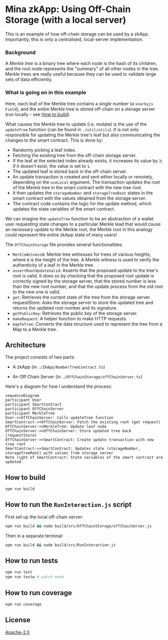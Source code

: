# Mina zkApp: Using Off-Chain Storage (with a local server)

This is an example of how off-chain storage can be used by a zkApp. Importantly, this is only a centralised, local-server implementation.

### Background
A *Merkle tree* is a binary tree where each node is the hash of its children, and the root node represents the "summary" of all other nodes in the tree. Merkle trees are really useful because they can be used to validate large sets of data efficiently. 

### What is going on in this example
Here, each leaf of the Merkle tree contains a single number (a `snarkyjs` `Field`), and the entire Merkle tree is stored off-chain on a storage server (run locally - see [How to build](#how-to-build)).

What causes the Merkle tree to update (i.e. mutate) is the use of the `updateTree` function (can be found in `./util/utils`). It is not only responsible for updating the Merkle tree's leaf but also communicating the changes to the smart contract. This is done by:

- Randomly picking a leaf index.
- Fetching the existing tree from the off-chain storage server.
- If the leaf at the selected index already exists, it increases its value by `3`; if it doesn't exist, the value is set to `1`.
- The updated leaf is stored back in the off-chain server.
- An update transaction is created and sent either locally or remotely, depending on the `useLocal` argument. The transaction updates the root of the Merkle tree in the smart contract with the new tree root.
- It then updates the `storageNumber` and `storageTreeRoot` states in the smart contract with the values obtained from the storage server.
- The contract code contains the logic for the update method, which updates the state variables of the smart contract.

We can imagine the `updateTree` function to be an abstraction of a wallet user requesting state changes to a particular Merkle lead that would cause an necessary update to the Merkle root, the Merkle root in this analogy could represent the entire zkApp state of many users! 

The `OffChainStorage` file provides several functionalities:

- `MerkleWitnessN`: Merkle tree witnesses for trees of various heights, where `N` is the height of the tree. A Merkle witness is used to verify the authenticity of a leaf in the Merkle tree.
- `assertRootUpdateValid`: Asserts that the proposed update to the tree's root is valid. It does so by checking that the proposed root update is correctly signed by the storage server, that the stored number is less than the new root number, and that the update process from the old root to the new one is valid.
- `get`: Retrieves the current state of the tree from the storage server.
requestStore: Asks the storage server to store the updated tree and returns the updated root number and its signature.
- `getPublicKey`: Retrieves the public key of the storage server.
- `makeRequest`: A helper function to make HTTP requests.
- `mapToTree`: Converts the data structure used to represent the tree from a Map to a Merkle tree.

## Architecture

The project consists of two parts:

- A zkApp (in `./ZkApp/NumberTreeContract.ts`)

- An Off Chain Server (in `./OffChainStorage/offChainServer.ts`)

Here's a diagram for how I understand the process:

```mermaid
sequenceDiagram
participant User
participant SmartContract
participant OffChainServer
participant MerkleTree
User->>OffChainServer: Calls updateTree function
SmartContract->>OffChainServer: Fetch the existing root (get request)
OffChainServer->>MerkleTree: Update leaf node
OffChainServer->>OffChainServer: Store updated tree back (requestStore)
OffChainServer->>SmartContract: Create update transaction with new tree root
SmartContract->>SmartContract: Updates state (storageNumber, storageTreeRoot) with values from storage server
Note right of SmartContract: State variables of the smart contract are updated
```

## How to build

```sh
npm run build
```

## How to run the `RunInteraction.js` script
First set up the local off-chain server:
```sh
npm run build && node build/src/OffChainStorage/offChainServer.js
```
Then in a separate terminal:
```sh
npm run build && node build/src/RunInteraction.js
```

## How to run tests

```sh
npm run test
npm run testw # watch mode
```

## How to run coverage

```sh
npm run coverage
```

## License

[Apache-2.0](LICENSE)
